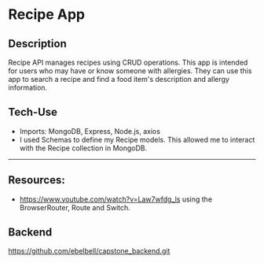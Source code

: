 # Recipe App

## Description

Recipe API manages recipes using CRUD operations. This app is intended for users who may have or know someone with allergies. They can use this app to search a recipe and find a food item's description and allergy information. 

## Tech-Use

* Imports: MongoDB, Express, Node.js, axios
* I used Schemas to define my Recipe models. This allowed me to interact with the Recipe collection in MongoDB. 

---------------------------
## Resources:

- https://www.youtube.com/watch?v=Law7wfdg_ls using the BrowserRouter, Route and Switch.

## Backend
https://github.com/ebelbell/capstone_backend.git